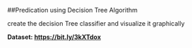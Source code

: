 ##Predication using Decision Tree Algorithm


create the decision Tree classifier and visualize it graphically

**Dataset: https://bit.ly/3kXTdox**
